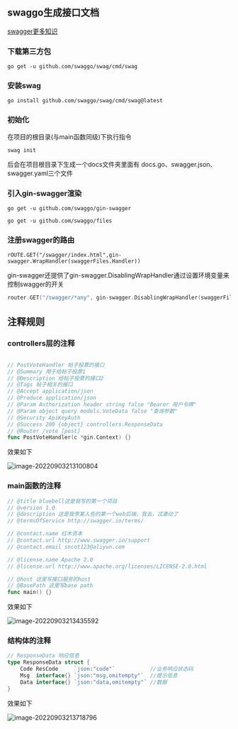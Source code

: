 ## swaggo生成接口文档

[swagger更多知识](https://github.com/swaggo/gin-swagger)

### 下载第三方包

`go get -u github.com/swaggo/swag/cmd/swag`

### 安装swag

`go install github.com/swaggo/swag/cmd/swag@latest `

### 初始化

在项目的根目录(与main函数同级)下执行指令

`swag init`

后会在项目根目录下生成一个docs文件夹里面有 docs.go、swagger.json、swagger.yaml三个文件

### 引入gin-swagger渲染

` go get -u github.com/swaggo/gin-swagger `

`go get -u github.com/swaggo/files`

### 注册swagger的路由

`rOUTE.GET("/swagger/index.html",gin-swagger.WrapHandler(swaggerFiles.Handler))`

gin-swagger还提供了gin-swagger.DisablingWrapHandler通过设置环境变量来控制swagger的开关

```go
router.GET("/swagger/*any", gin-swagger.DisablingWrapHandler(swaggerFiles.Handler, "NAME_OF_ENV_VARIABLE"))
```

## 注释规则

### controllers层的注释

```go

// PostVoteHandler 帖子投票的接口
// @Summary 用于给帖子投票1
// @Description 给帖子投票的接口2
// @Tags 帖子相关的接口
// @Accept application/json
// @Produce application/json
// @Param Authorization header string false "Bearer 用户令牌"
// @Param object query models.VoteData false "查询参数"
// @Security ApiKeyAuth
// @Success 200 {object} controllers.ResponseData
// @Router /vote [post]
func PostVoteHandler(c *gin.Context) {}
```

效果如下

![image-20220903213100804](C:/Users/88463/AppData/Roaming/Typora/typora-user-images/image-20220903213100804.png)

### main函数的注释

```go
// @title bluebell这是我写的第一个项目
// @version 1.0
// @description 这是我李某人些的第一个web后端，我去，忒激动了
// @termsOfService http://swagger.io/terms/

// @contact.name 红木资本
// @contact.url http://www.swagger.io/support
// @contact.email sncot123@aliyun.com

// @license.name Apache 2.0
// @license.url http://www.apache.org/licenses/LICENSE-2.0.html

// @host 这里写接口服务的host
// @BasePath 这里写base path
func main() {}
```

效果如下

![image-20220903213435592](C:/Users/88463/AppData/Roaming/Typora/typora-user-images/image-20220903213435592.png)



### 结构体的注释

```go
// ResponseData 响应信息
type ResponseData struct {
	Code ResCode     `json:"code"`           //业务响应状态码
	Msg  interface{} `json:"msg,omitempty"`  //提示信息
	Data interface{} `json:"data,omitempty"` //数据
}
```

效果如下

![image-20220903213718796](C:/Users/88463/AppData/Roaming/Typora/typora-user-images/image-20220903213718796.png)

